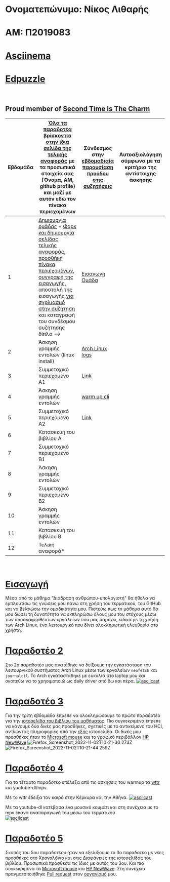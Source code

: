 # Ονοματεπώνυμο: Νίκος Λιθαρής
# ΑΜ: Π2019083
# [Asciinema](https://asciinema.org/~P2019083)
# [Edpuzzle](https://edpuzzle.com/classes/63398b5f9fadbe4119d673a5)
<br>

## Proud member of [Second Time Is The Charm](https://github.com/Second-Time-is-the-Charm) <br>

| Εβδομάδα | [Όλα τα παραδοτέα βρίσκονται στην ίδια σελίδα της τελικής αναφοράς](https://courses-ionio.github.io/help/deliverables/) με τα προσωπικά στοιχεία σας (Όνομα, ΑΜ, github profile) και μαζί με αυτόν εδώ τον πίνακα περιεχομένων | Σύνδεσμος στην [εβδομαδιαία παρουσίαση προόδου στις συζητήσεις](https://github.com/courses-ionio/help/discussions/categories/show-and-tell) | Αυτοαξιολόγηση σύμφωνα με τα κριτήρια της αντίστοιχης άσκησης |
| --- | --- | --- | --- |
| 1 |  [Δημιουργία ομάδας](https://github.com/courses-ionio/hci/discussions/1794) + [Φορκ και δημιουργία σελίδας τελικής αναφοράς](https://courses-ionio.github.io/help/guide/), [προσθήκη πίνακα περιεχομένων](https://raw.githubusercontent.com/courses-ionio/hci/master/README.md), [συγγραφή της εισαγωγής](https://courses-ionio.github.io/help/intro/), αποστολή της εισαγωγής [για σχολιασμό στην συζήτηση](https://github.com/courses-ionio/help/discussions/categories/show-and-tell) και καταγραφή του συνδέσμου συζήτησης δίπλα --> |[Εισαγωγή](https://github.com/courses-ionio/help/discussions/837) <br> [Ομάδα](https://github.com/Second-Time-is-the-Charm) | |
| 2 | Άσκηση γραμμής εντολών (linux install) |[Arch Linux logs](https://github.com/courses-ionio/help/discussions/1033) | |
| 3 | Συμμετοχικό περιεχόμενο A1 | [Link](https://github.com/courses-ionio/help/discussions/1161) | |
| 4 | Άσκηση γραμμής εντολών | [warm up cli](https://github.com/courses-ionio/help/discussions/1302) | |
| 5 | Συμμετοχικό περιεχόμενο A2 | [Link](https://github.com/courses-ionio/help/discussions/1482) | |
| 6 | Κατασκευή του βιβλίου Α | | |
| 7 | Συμμετοχικό περιεχόμενο B1 | | |
| 8 | Άσκηση γραμμής εντολών | | |
| 9 | Συμμετοχικό περιεχόμενο B2 | | |
| 10 | Άσκηση γραμμής εντολών | | |
| 11 | Κατασκευή του βιβλίου Β | | |
| 12 | Τελική αναφορά* | | |
<br>

# [Εισαγωγή](https://github.com/courses-ionio/help/discussions/837) <br>
Μέσα από το μάθημα "Διάδραση ανθρώπου-υπολογιστή" θα ήθελα να εμπλουτίσω τις γνώσεις μου πάνω στη χρήση του τερματικού, του GitHub και να βελτιώσω την ομαδικότητα μου. Πιστεύω πως το μάθημα αυτό θα μου δώσει τη δυνατότητα να εκπληρώσω όλους μου του στόχους μέσω των προαναφερθέντων εργαλείων που μας παρέχει, ειδικά με τη χρήση των Arch Linux, ένα λειτουργικό που δίνει ολοκληρωτική ελευθερία στο χρήστη.
<br>

# [Παραδοτέο 2](https://github.com/courses-ionio/help/discussions/1033)
Στο 2ο παραδοτέο μας ανατέθηκε να δείξουμε την εγκατάσταση του λειτουργικού συστήματος Arch Linux μέσω των εργαλείων `neofetch` και `journalctl`. Το Arch εγκαταστάθηκε με ευκολία στο laptop μου και σκοπεύω να το χρησιμοποιώ ως daily driver από δω και πέρα.
[![asciicast](https://asciinema.org/a/527872.svg)](https://asciinema.org/a/527872)

# [Παραδοτέο 3](https://github.com/courses-ionio/help/discussions/1161)
Για την τρίτη εβδομάδα έπρεπε να ολοκληρώσουμε το πρώτο παραδοτέο για την [ιστοσελίδα του βιβλίου του μαθήματος](https://p19lith-pibook.netlify.app/). Πιο συγκεκριμένα έπρεπε να κάνουμε δύο δικές μας προσθήκες, σχετικές με το αντικείμενο του HCI, αντλώντας πληροφορίες από την [εξής](http://toastytech.com/guis/index.html) ιστοσελίδα. Οι δικές μου προσθήκες ήταν το [Microsoft mouse](https://p19lith-pibook.netlify.app/gallery/microsoft-mouse/) και το γραφικό περιβάλλον [HP NewWave](https://p19lith-pibook.netlify.app/gallery/hp-newwave/)
![Firefox_Screenshot_2022-11-02T10-21-30 273Z](https://user-images.githubusercontent.com/77148351/199465921-0011497c-89c0-400c-b73e-68cdf0f227f1.png)
![Firefox_Screenshot_2022-11-02T10-21-44 259Z](https://user-images.githubusercontent.com/77148351/199465947-e0980631-eb8f-4ad4-a4af-d5bfe8cc19d7.png)

# [Παραδοτέο 4](https://github.com/courses-ionio/help/discussions/1302)
Για το τέταρτο παραδοτέο επέλεξα από τις ασκήσεις του warmup τα [wttr](https://github.com/chubin/wttr.in) και youtube-dl/mpv.

Με το wttr έδειξα τον καιρό στην Κέρκυρα και την Αθήνα.
[![asciicast](https://asciinema.org/a/532480.svg)](https://asciinema.org/a/532480)

Με τα  youtube-dl κατέβασα ένα μουσικό κομμάτι και στη συνέχεια με το mpv έκανα αναπαραγωγή του μέσω του τερματικού
<br/>
[![asciicast](https://asciinema.org/a/532477.svg)](https://asciinema.org/a/532477)

# [Παραδοτέο 5](https://github.com/courses-ionio/help/discussions/1482)
Σκοπός του 5ου παραδοτέου ήταν να εξελίξουμε το 3ο παραδοτέο με νέες προσθήκες στο Χρονολόγιο και στις Διαφάνειες της ιστοσελίδας του βιβλίου. Προσωπικά πρόσθεσα τις ίδιες με αυτές του 3ου. Και πιο συγκεκριμένα τα [Microsoft mouse](https://master--p19lith-pibook.netlify.app/timeline/mouse) και [HP NewWave](https://master--p19lith-pibook.netlify.app/timeline/multimedia/). Στη συνέχεια πραγματοποιήθηκε [Pull request](https://github.com/Second-Time-Is-The-Charm/site/pull/3) στον [οργανισμό](https://github.com/Second-Time-is-the-Charm) μου.
